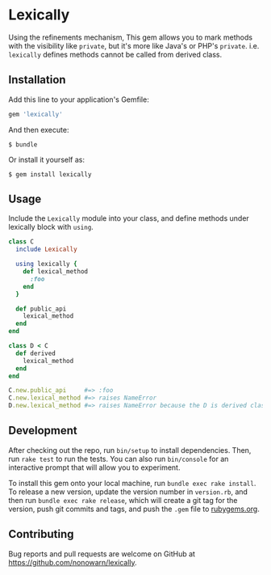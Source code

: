# Lexically

Using the refinements mechanism, This gem allows you to mark methods with the visibility like `private`, but it's more like Java's or PHP's `private`. i.e. `lexically` defines methods cannot be called from derived class.

## Installation

Add this line to your application's Gemfile:

```ruby
gem 'lexically'
```

And then execute:

    $ bundle

Or install it yourself as:

    $ gem install lexically

## Usage

Include the `Lexically` module into your class, and define methods under lexically block with `using`.

```ruby
class C
  include Lexically

  using lexically {
    def lexical_method
      :foo
    end
  }

  def public_api
    lexical_method
  end
end

class D < C
  def derived
    lexical_method
  end
end

C.new.public_api     #=> :foo
C.new.lexical_method #=> raises NameError
D.new.lexical_method #=> raises NameError because the D is derived class
```

## Development

After checking out the repo, run `bin/setup` to install dependencies. Then, run `rake test` to run the tests. You can also run `bin/console` for an interactive prompt that will allow you to experiment.

To install this gem onto your local machine, run `bundle exec rake install`. To release a new version, update the version number in `version.rb`, and then run `bundle exec rake release`, which will create a git tag for the version, push git commits and tags, and push the `.gem` file to [rubygems.org](https://rubygems.org).

## Contributing

Bug reports and pull requests are welcome on GitHub at https://github.com/nonowarn/lexically.

